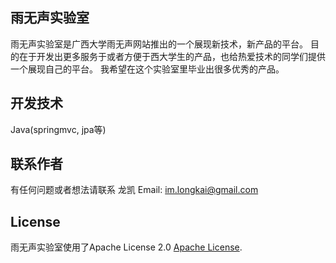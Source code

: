 ## 雨无声实验室
雨无声实验室是广西大学雨无声网站推出的一个展现新技术，新产品的平台。
目的在于开发出更多服务于或者方便于西大学生的产品，也给热爱技术的同学们提供一个展现自己的平台。
我希望在这个实验室里毕业出很多优秀的产品。

## 开发技术
Java(springmvc, jpa等)

## 联系作者
有任何问题或者想法请联系 龙凯
Email: im.longkai@gmail.com

## License
雨无声实验室使用了Apache License 2.0 [Apache License][].

[Apache License]: http://www.apache.org/licenses/LICENSE-2.0